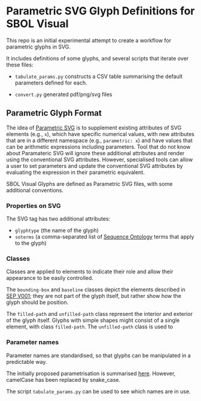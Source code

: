 # Parametric SVG Glyph Definitions for SBOL Visual

This repo is an initial experimental attempt to create a workflow for parametric glyphs in SVG.

It includes definitions of some glyphs, and several scripts that iterate over these files:

* `tabulate_params.py` constructs a CSV table summarising the default parameters defined for each.

* `convert.py` generated pdf/png/svg files 


## Parametric Glyph Format

The idea of [Parametric SVG](https://github.com/projectshaped/parametric-svg/tree/master/packages/element) is to supplement
existing attributes of SVG elements (e.g., `x`), which have specific numerical values, with new attributes that are in a different namespace (e.g., `parametric: x`) and have values that can be arithmetic expressions including parameters.
Tool that do not know about Paramateric SVG will ignore these additional attributes and render using the conventional SVG attributes.
However, specialised tools can allow a user to set parameters and update the conventional SVG attributes by evaluating the expression in their parametric equivalent.

SBOL Visual Glyphs are defined as Parametric SVG files, with some additional conventions.


### Properties on SVG

The SVG tag has two additional attributes:

* `glyphtype` (the name of the glyph)
* `soterms` (a comma-separated list of [Sequence Ontology](http://www.sequenceontology.org/) terms that apply to the glyph)


### Classes

Classes are applied to elements to indicate their role and allow their appearance to be easily controlled.

The `bounding-box` and `baseline` classes depict the elements described in [SEP V001](https://github.com/SynBioDex/SBOL-visual/blob/master/SEPs/SEP_V001.md);
they are not part of the glyph itself, but rather show how the glyph should be position.

The `filled-path` and `unfilled-path` class represent the interior and exterior of the glyph itself.
Glyphs with simple shapes might consist of a single element, with class `filled-path`.
The `unfilled-path` class is used to 


### Parameter names

Parameter names are standardised, so that glyphs can be manipulated in a predictable way.

The initially proposed parametrisation is summarised [here](./docs/old-proposed-parametrisation.pdf).
However, camelCase has been replaced by snake_case.

The script `tabulate_params.py` can be used to see which names are in use.
